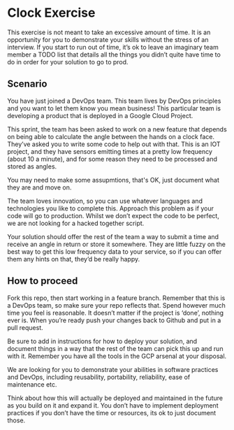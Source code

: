 # Clock Exercise

This exercise is not meant to take an excessive amount of time. It is an opportunity for you to demonstrate your skills without the stress of an interview. If you start to run out of time, it’s ok to leave an imaginary team member a TODO list that details all the things you didn’t quite have time to do in order for your solution to go to prod. 

## Scenario

You have just joined a DevOps team. This team lives by DevOps principles and you want to let them know you mean business! This particular team is developing a product that is deployed in a Google Cloud Project.

This sprint, the team has been asked to work on a new feature that depends on being able to calculate the angle between the hands on a clock face. They’ve asked you to write some code to help out with that. This is an IOT project, and they have sensors emitting times at a pretty low frequency (about 10 a minute), and for some reason they need to be processed and stored as angles.

You may need to make some assupmtions, that's OK, just document what they are and move on.

The team loves innovation, so you can use whatever languages and technologies you like to complete this. Approach this problem as if your code will go to production. Whilst we don’t expect the code to be perfect, we are not looking for a hacked together script.

Your solution should offer the rest of the team a way to submit a time and receive an angle in return or store it somewhere. They are little fuzzy on the best way to get this low frequency data to your service, so if you can offer them any hints on that, they’d be really happy.

## How to proceed

Fork this repo, then start working in a feature branch. Remember that this is a DevOps team, so make sure your repo reflects that. Spend however much time you feel is reasonable. It doesn’t matter if the project is ‘done’, nothing ever is. When you’re ready push your changes back to Github and put in a pull request.

Be sure to add in instructions for how to deploy your solution, and document things in a way that the rest of the team can pick this up and run with it. Remember you have all the tools in the GCP arsenal at your disposal.

We are looking for you to demonstrate your abilities in software practices and DevOps, including reusability, portability, reliability, ease of maintenance etc.

Think about how this will actually be deployed and maintained in the future as you build on it and expand it. You don’t have to implement deployment practices if you don’t have the time or resources, its ok to just document those.
